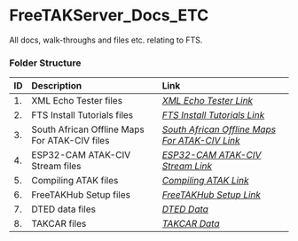 # FreeTAKServer_Docs_ETC
All docs, walk-throughs and files etc. relating to FTS.

### Folder Structure

|ID|Description|Link|
| :------------| :------------ | :------------ |
|1.|XML Echo Tester files|*[XML Echo Tester Link](https://github.com/Cale-Torino/FreeTAKServer_Docs_ETC/tree/main/1.%20XML%20Echo%20Tester)*|
|2.|FTS Install Tutorials files|*[FTS Install Tutorials Link](https://github.com/Cale-Torino/FreeTAKServer_Docs_ETC/tree/main/2.%20FTS%20Install%20Tutorials)*|
|3.|South African Offline Maps For ATAK-CIV files|*[South African Offline Maps For ATAK-CIV Link](https://github.com/Cale-Torino/FreeTAKServer_Docs_ETC/tree/main/3.%20South%20African%20Offline%20Maps%20For%20ATAK-CIV)*|
|4.|ESP32-CAM ATAK-CIV Stream files|*[ESP32-CAM ATAK-CIV Stream Link](https://github.com/Cale-Torino/FreeTAKServer_Docs_ETC/tree/main/4.%20ESP32-CAM%20ATAK-CIV%20Stream)*|
|5.|Compiling ATAK files|*[Compiling ATAK Link](https://github.com/Cale-Torino/FreeTAKServer_Docs_ETC/tree/main/5.%20Compiling%20ATAK)*|
|6.|FreeTAKHub Setup files|*[FreeTAKHub Setup Link](https://github.com/Cale-Torino/FreeTAKServer_Docs_ETC/tree/main/6.%20FreeTAKHub%20Setup)*|
|7.|DTED data files|*[DTED Data](https://github.com/Cale-Torino/FreeTAKServer_Docs_ETC/tree/main/7.%20DTED%20data)*|
|8.|TAKCAR files|*[TAKCAR Data](https://github.com/Cale-Torino/FreeTAKServer_Docs_ETC/tree/main/8.%20TAKCAR)*|
